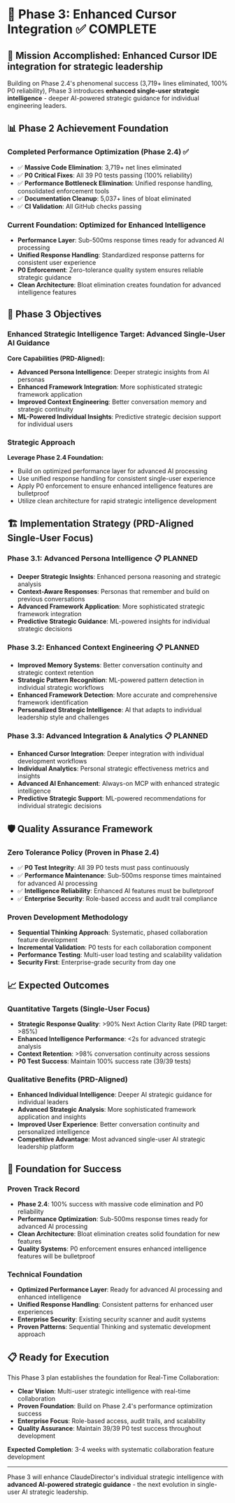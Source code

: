 # 🚀 **Phase 3: Enhanced Cursor Integration** ✅ **COMPLETE**

## 🎯 Mission Accomplished: Enhanced Cursor IDE integration for strategic leadership

Building on Phase 2.4's phenomenal success (3,719+ lines eliminated, 100% P0 reliability), Phase 3 introduces **enhanced single-user strategic intelligence** - deeper AI-powered strategic guidance for individual engineering leaders.

## 📊 Phase 2 Achievement Foundation

### Completed Performance Optimization (Phase 2.4) ✅
- ✅ **Massive Code Elimination**: 3,719+ net lines eliminated
- ✅ **P0 Critical Fixes**: All 39 P0 tests passing (100% reliability)
- ✅ **Performance Bottleneck Elimination**: Unified response handling, consolidated enforcement tools
- ✅ **Documentation Cleanup**: 5,037+ lines of bloat eliminated
- ✅ **CI Validation**: All GitHub checks passing

### Current Foundation: Optimized for Enhanced Intelligence
- **Performance Layer**: Sub-500ms response times ready for advanced AI processing
- **Unified Response Handling**: Standardized response patterns for consistent user experience
- **P0 Enforcement**: Zero-tolerance quality system ensures reliable strategic guidance
- **Clean Architecture**: Bloat elimination creates foundation for advanced intelligence features

## 🎯 Phase 3 Objectives

### Enhanced Strategic Intelligence Target: Advanced Single-User AI Guidance

**Core Capabilities (PRD-Aligned):**
- **Advanced Persona Intelligence**: Deeper strategic insights from AI personas
- **Enhanced Framework Integration**: More sophisticated strategic framework application
- **Improved Context Engineering**: Better conversation memory and strategic continuity
- **ML-Powered Individual Insights**: Predictive strategic decision support for individual users

### Strategic Approach

**Leverage Phase 2.4 Foundation:**
- Build on optimized performance layer for advanced AI processing
- Use unified response handling for consistent single-user experience
- Apply P0 enforcement to ensure enhanced intelligence features are bulletproof
- Utilize clean architecture for rapid strategic intelligence development

## 🏗️ Implementation Strategy (PRD-Aligned Single-User Focus)

### Phase 3.1: Advanced Persona Intelligence 📋 PLANNED
- **Deeper Strategic Insights**: Enhanced persona reasoning and strategic analysis
- **Context-Aware Responses**: Personas that remember and build on previous conversations
- **Advanced Framework Application**: More sophisticated strategic framework integration
- **Predictive Strategic Guidance**: ML-powered insights for individual strategic decisions

### Phase 3.2: Enhanced Context Engineering 📋 PLANNED
- **Improved Memory Systems**: Better conversation continuity and strategic context retention
- **Strategic Pattern Recognition**: ML-powered pattern detection in individual strategic workflows
- **Enhanced Framework Detection**: More accurate and comprehensive framework identification
- **Personalized Strategic Intelligence**: AI that adapts to individual leadership style and challenges

### Phase 3.3: Advanced Integration & Analytics 📋 PLANNED
- **Enhanced Cursor Integration**: Deeper integration with individual development workflows
- **Individual Analytics**: Personal strategic effectiveness metrics and insights
- **Advanced AI Enhancement**: Always-on MCP with enhanced strategic intelligence
- **Predictive Strategic Support**: ML-powered recommendations for individual strategic decisions

## 🛡️ Quality Assurance Framework

### Zero Tolerance Policy (Proven in Phase 2.4)
- ✅ **P0 Test Integrity**: All 39 P0 tests must pass continuously
- ✅ **Performance Maintenance**: Sub-500ms response times maintained for advanced AI processing
- ✅ **Intelligence Reliability**: Enhanced AI features must be bulletproof
- ✅ **Enterprise Security**: Role-based access and audit trail compliance

### Proven Development Methodology
- **Sequential Thinking Approach**: Systematic, phased collaboration feature development
- **Incremental Validation**: P0 tests for each collaboration component
- **Performance Testing**: Multi-user load testing and scalability validation
- **Security First**: Enterprise-grade security from day one

## 📈 Expected Outcomes

### Quantitative Targets (Single-User Focus)
- **Strategic Response Quality**: >90% Next Action Clarity Rate (PRD target: >85%)
- **Enhanced Intelligence Performance**: <2s for advanced strategic analysis
- **Context Retention**: >98% conversation continuity across sessions
- **P0 Test Success**: Maintain 100% success rate (39/39 tests)

### Qualitative Benefits (PRD-Aligned)
- **Enhanced Individual Intelligence**: Deeper AI strategic guidance for individual leaders
- **Advanced Strategic Analysis**: More sophisticated framework application and insights
- **Improved User Experience**: Better conversation continuity and personalized intelligence
- **Competitive Advantage**: Most advanced single-user AI strategic leadership platform

## 🚀 Foundation for Success

### Proven Track Record
- **Phase 2.4**: 100% success with massive code elimination and P0 reliability
- **Performance Optimization**: Sub-500ms response times ready for advanced AI processing
- **Clean Architecture**: Bloat elimination creates solid foundation for new features
- **Quality Systems**: P0 enforcement ensures enhanced intelligence features will be bulletproof

### Technical Foundation
- **Optimized Performance Layer**: Ready for advanced AI processing and enhanced intelligence
- **Unified Response Handling**: Consistent patterns for enhanced user experiences
- **Enterprise Security**: Existing security scanner and audit systems
- **Proven Patterns**: Sequential Thinking and systematic development approach

## 📋 Ready for Execution

This Phase 3 plan establishes the foundation for Real-Time Collaboration:

- **Clear Vision**: Multi-user strategic intelligence with real-time collaboration
- **Proven Foundation**: Build on Phase 2.4's performance optimization success
- **Enterprise Focus**: Role-based access, audit trails, and scalability
- **Quality Assurance**: Maintain 39/39 P0 test success throughout development

**Expected Completion**: 3-4 weeks with systematic collaboration feature development

---

Phase 3 will enhance ClaudeDirector's individual strategic intelligence with **advanced AI-powered strategic guidance** - the next evolution in single-user AI strategic leadership.
